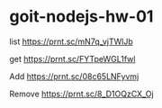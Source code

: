 # goit-nodejs-hw-01

list
https://prnt.sc/mN7q_vjTWlJb

get
https://prnt.sc/FYTpeWGL1fwl

Add
https://prnt.sc/08c65LNFyvmj

Remove
https://prnt.sc/8_D1OQzCX_Oj
